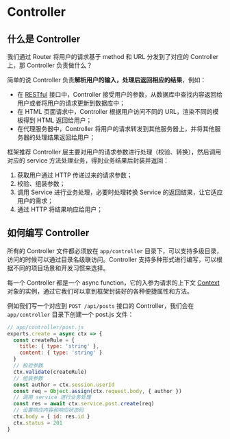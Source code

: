 # Controller

## 什么是 Controller

我们通过 Router 将用户的请求基于 method 和 URL 分发到了对应的 Controller 上，那 Controller 负责做什么？

简单的说 Controller 负责**解析用户的输入，处理后返回相应的结果**，例如：

- 在 [RESTful](https://en.wikipedia.org/wiki/Representational_state_transfer) 接口中，Controller 接受用户的参数，从数据库中查找内容返回给用户或者将用户的请求更新到数据库中；
- 在 HTML 页面请求中，Controller 根据用户访问不同的 URL，渲染不同的模板得到 HTML 返回给用户；
- 在代理服务器中，Controller 将用户的请求转发到其他服务器上，并将其他服务器的处理结果返回给用户；

框架推荐 Controller 层主要对用户的请求参数进行处理（校验、转换），然后调用对应的 service 方法处理业务，得到业务结果后封装并返回：

1. 获取用户通过 HTTP 传递过来的请求参数；
2. 校验、组装参数；
3. 调用 Service 进行业务处理，必要时处理转换 Service 的返回结果，让它适应用户的需求；
4. 通过 HTTP 将结果响应给用户；

## 如何编写 Controller

所有的 Controller 文件都必须放在 `app/controller` 目录下，可以支持多级目录，访问的时候可以通过目录名级联访问。Controller 支持多种形式进行编写，可以根据不同的项目场景和开发习惯来选择。

每一个 Controller 都是一个 async function，它的入参为请求的上下文 [Context](https://koajs.com/#context) 对象的实例，通过它我们可以拿到框架封装好的各种便捷属性和方法。

例如我们写一个对应到 `POST /api/posts` 接口的 Controller，我们会在 `app/controller` 目录下创建一个 post.js 文件：

``` js
// app/controller/post.js
exports.create = async ctx => {
  const createRule = {
    title: { type: 'string' },
    content: { type: 'string' }
  }
  // 校验参数
  ctx.validate(createRule)
  // 组装参数
  const author = ctx.session.userId
  const req = Object.assign(ctx.request.body, { author })
  // 调用 service 进行业务处理
  const res = await ctx.service.post.create(req)
  // 设置响应内容和响应状态码
  ctx.body = { id: res.id }
  ctx.status = 201
}
```

